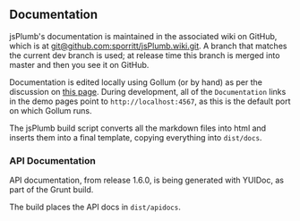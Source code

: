 ## Documentation
jsPlumb's documentation is maintained in the associated wiki on GitHub, which is at [git@github.com:sporritt/jsPlumb.wiki.git](git@github.com:sporritt/jsPlumb.wiki.git). A branch that matches the current dev branch is used; at release time this branch is merged into master and then you see it on GitHub.

Documentation is edited locally using Gollum (or by hand) as per the discussion on [this page](https://github.com/wicketstuff/core/wiki/Editing-Wiki-Locally). During development, all of the `Documentation` links in the demo pages point to `http://localhost:4567`, as this is the default port on which Gollum runs.

The jsPlumb build script converts all the markdown files into html and inserts them into a final template, copying everything into `dist/docs`.

### API Documentation

API documentation, from release 1.6.0, is being generated with YUIDoc, as part of the Grunt build.

The build places the API docs in `dist/apidocs`.


